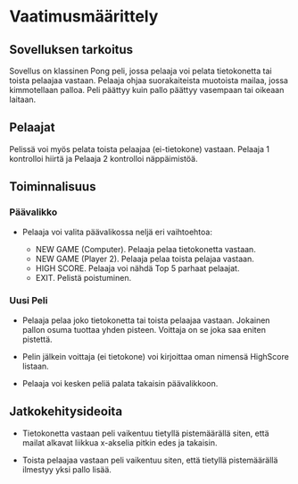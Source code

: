 # Vaatimusmäärittely

## Sovelluksen tarkoitus

Sovellus on klassinen Pong peli, jossa pelaaja voi pelata tietokonetta tai toista pelaajaa vastaan. Pelaaja ohjaa suorakaiteista muotoista mailaa, jossa kimmotellaan palloa. Peli päättyy kuin pallo päättyy vasempaan tai oikeaan laitaan.

## Pelaajat

Pelissä voi myös pelata toista pelaajaa (ei-tietokone) vastaan. Pelaaja 1 kontrolloi hiirtä ja Pelaaja 2 kontrolloi näppäimistöä.

## Toiminnalisuus

### Päävalikko

- Pelaaja voi valita päävalikossa neljä eri vaihtoehtoa:
	
	- NEW GAME (Computer). Pelaaja pelaa tietokonetta vastaan.
	- NEW GAME (Player 2). Pelaaja pelaa toista pelajaa vastaan.
	- HIGH SCORE. Pelaaja voi nähdä Top 5 parhaat pelaajat.
	- EXIT. Pelistä poistuminen.

### Uusi Peli

- Pelaaja pelaa joko tietokonetta tai toista pelaajaa vastaan. Jokainen pallon osuma tuottaa yhden pisteen. Voittaja on se joka saa eniten pistettä. 

- Pelin jälkein voittaja (ei tietokone) voi kirjoittaa oman nimensä HighScore listaan.

- Pelaaja voi kesken peliä palata takaisin päävalikkoon.

## Jatkokehitysideoita

- Tietokonetta vastaan peli vaikentuu tietyllä pistemäärällä siten, että mailat alkavat liikkua x-akselia pitkin edes ja takaisin.

- Toista pelaajaa vastaan peli vaikentuu siten, että tietyllä pistemäärällä ilmestyy yksi pallo lisää.

